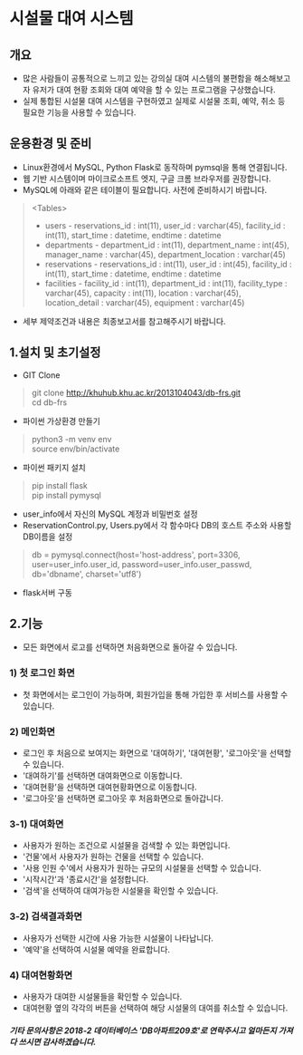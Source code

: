 # 시설물 대여 시스템
## 개요
- 많은 사람들이 공통적으로 느끼고 있는 강의실 대여 시스템의 불편함을 해소해보고자 유저가 대여 현황 조회와 대여 예약을 할 수 있는 프로그램을 구상했습니다.
- 실제 통합된 시설물 대여 시스템을 구현하였고 실제로 시설물 조회, 예약, 취소 등 필요한 기능을 사용할 수 있습니다.


## 운용환경 및 준비
- Linux환경에서 MySQL, Python Flask로 동작하며 pymsql을 통해 연결됩니다.
- 웹 기반 시스템이며 마이크로소프트 엣지, 구글 크롬 브라우저를 권장합니다.
- MySQL에 아래와 같은 테이블이 필요합니다. 사전에 준비하시기 바랍니다.

> \<Tables\>  
> - users - reservations_id : int(11), user_id : varchar(45), facility_id : int(11), start_time : datetime, endtime : datetime  
> - departments - department_id : int(11), department_name : int(45), manager_name : varchar(45), department_location : varchar(45)  
> - reservations - reservations_id : int(11), user_id : int(45), facility_id : int(11), start_time : datetime, endtime : datetime  
> - facilities - facility_id : int(11), department_id : int(11), facility_type : varchar(45), capacity : int(11), location : varchar(45), location_detail : varchar(45), equipment : varchar(45)  

- 세부 제약조건과 내용은 최종보고서를 참고해주시기 바랍니다.  


## 1.설치 및 초기설정
- GIT Clone

> git clone http://khuhub.khu.ac.kr/2013104043/db-frs.git  
> cd db-frs  

- 파이썬 가상환경 만들기

> python3 -m venv env  
> source env/bin/activate  

- 파이썬 패키지 설치

> pip install flask  
> pip install pymysql  

- user_info에서 자신의 MySQL 계정과 비밀번호 설정  
- ReservationControl.py, Users.py에서 각 함수마다 DB의 호스트 주소와 사용할 DB이름을 설정

> db = pymysql.connect(host='host-address', port=3306, user=user_info.user_id, password=user_info.user_passwd, db='dbname', charset='utf8')  

- flask서버 구동  

  
## 2.기능
- 모든 화면에서 로고를 선택하면 처음화면으로 돌아갈 수 있습니다.  

### 1) 첫 로그인 화면
- 첫 화면에서는 로그인이 가능하며, 회원가입을 통해 가입한 후 서비스를 사용할 수 있습니다.  

### 2) 메인화면
- 로그인 후 처음으로 보여지는 화면으로 '대여하기', '대여현황', '로그아웃'을 선택할 수 있습니다.  
- '대여하기'를 선택하면 대여화면으로 이동합니다.  
- '대여현황'을 선택하면 대여현황화면으로 이동합니다.  
- '로그아웃'을 선택하면 로그아웃 후 처음화면으로 돌아갑니다.  

### 3-1) 대여화면
- 사용자가 원하는 조건으로 시설물을 검색할 수 있는 화면입니다.  
- '건물'에서 사용자가 원하는 건물을 선택할 수 있습니다.  
- '사용 인원 수'에서 사용자가 원하는 규모의 시설물을 선택할 수 있습니다.  
- '시작시간'과 '종료시간'을 설정합니다.
- '검색'을 선택하여 대여가능한 시설물을 확인할 수 있습니다.  

### 3-2) 검색결과화면
- 사용자가 선택한 시간에 사용 가능한 시설물이 나타납니다.  
- '예약'을 선택하여 시설물 예약을 완료합니다.  

### 4) 대여현황화면
- 사용자가 대여한 시설물들을 확인할 수 있습니다.  
- 대여현황 옆의 각각의 버튼을 선택하여 해당 시설물의 대여를 취소할 수 있습니다.  


    
##### 기타 문의사항은 2018-2 데이터베이스 'DB아파트209호'로 연락주시고 얼마든지 가져다 쓰시면 감사하겠습니다.